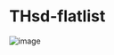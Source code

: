 # THsd-flatlist
![image](https://github.com/nguyentramy1/THsd-flatlist/assets/168984915/932a5ebc-cefc-47a6-9329-264ad5ec2a73)
